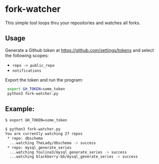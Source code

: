 # fork-watcher

This simple tool loops thru your repositories and watches all forks.

## Usage

Generate a Github token at https://github.com/settings/tokens and select the following scopes:
   * `repo -> public_repo`
   * `notifications`
 
 Export the token and run the program:

```bash
 export GH_TOKEN=some_token
 python3 fork-watcher.py
 ```

## Example:

```bash
$ export GH_TOKEN=some_token

$ python3 fork-watcher.py 
You are currently watching 27 repos
 * repo: dbschema
  ...watching TheLady/dbschema -> success
 * repo: mysql_generate_series
  ...watching Youlina3/mysql_generate_series -> success
  ...watching blackberry-bb/mysql_generate_series -> success
